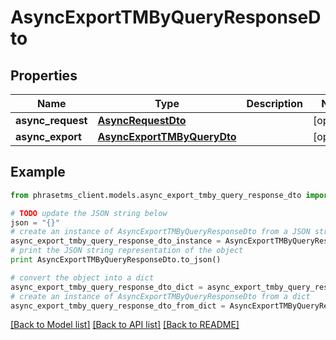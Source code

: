# AsyncExportTMByQueryResponseDto

## Properties

| Name              | Type                                                      | Description | Notes      |
| ----------------- | --------------------------------------------------------- | ----------- | ---------- |
| **async_request** | [**AsyncRequestDto**](AsyncRequestDto.md)                 |             | [optional] |
| **async_export**  | [**AsyncExportTMByQueryDto**](AsyncExportTMByQueryDto.md) |             | [optional] |

## Example

```python
from phrasetms_client.models.async_export_tmby_query_response_dto import AsyncExportTMByQueryResponseDto

# TODO update the JSON string below
json = "{}"
# create an instance of AsyncExportTMByQueryResponseDto from a JSON string
async_export_tmby_query_response_dto_instance = AsyncExportTMByQueryResponseDto.from_json(json)
# print the JSON string representation of the object
print AsyncExportTMByQueryResponseDto.to_json()

# convert the object into a dict
async_export_tmby_query_response_dto_dict = async_export_tmby_query_response_dto_instance.to_dict()
# create an instance of AsyncExportTMByQueryResponseDto from a dict
async_export_tmby_query_response_dto_from_dict = AsyncExportTMByQueryResponseDto.from_dict(async_export_tmby_query_response_dto_dict)
```

[[Back to Model list]](../README.md#documentation-for-models) [[Back to API list]](../README.md#documentation-for-api-endpoints) [[Back to README]](../README.md)
